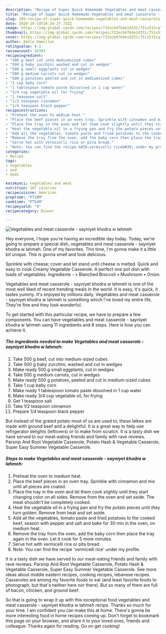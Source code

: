 ```yaml
---
description: "Recipe of Super Quick Homemade Vegetables and meat casserole - sayniyet khodra w lahmeh"
title: "Recipe of Super Quick Homemade Vegetables and meat casserole - sayniyet khodra w lahmeh"
slug: 189-recipe-of-super-quick-homemade-vegetables-and-meat-casserole-sayniyet-khodra-w-lahmeh
date: 2020-10-19T20:34:27.732Z
image: https://img-global.cpcdn.com/recipes/732ecb47b4e1d331/751x532cq70/vegetables-and-meat-casserole-sayniyet-khodra-w-lahmeh-recipe-main-photo.jpg
thumbnail: https://img-global.cpcdn.com/recipes/732ecb47b4e1d331/751x532cq70/vegetables-and-meat-casserole-sayniyet-khodra-w-lahmeh-recipe-main-photo.jpg
cover: https://img-global.cpcdn.com/recipes/732ecb47b4e1d331/751x532cq70/vegetables-and-meat-casserole-sayniyet-khodra-w-lahmeh-recipe-main-photo.jpg
author: Adele Hamilton
ratingvalue: 4.1
reviewcount: 26393
recipeingredient:
- "500 g beef cut into mediumsized cubes"
- "500 g baby zucchini washed and cut in wedges"
- "500 g small eggplants cut in wedges"
- "500 g medium carrots cut in wedges"
- "500 g potatoes peeled and cut in mediumsized cubes"
- "1 cup baby corn"
- "1 tablespoon tomato paste dissolved in 1 cup water"
- "3/4 cup vegetable oil for frying"
- "1 teaspoon salt"
- "1/2 teaspoon cinnamon"
- "1/4 teaspoon black pepper"
recipeinstructions:
- "Preheat the oven to medium heat."
- "Place the beef pieces in an oven tray. Sprinkle with cinnamon and mix until all pieces are coated."
- "Place the tray in the oven and let them cook slightly until they start changing color on all sides. Remove from the oven and set aside. The meat shouldn&#39;t be completely cooked."
- "Heat the vegetable oil in a frying pan and fry the potato pieces until they turn golden. Remove from heat and set aside."
- "Add all the vegetables, tomato paste and fried potatoes to the cooked beef, season with pepper and salt and bake for 30 min in the oven, on medium heat."
- "Remove the tray from the oven, add the baby corn then place the tray again in the oven. Let it cook for 5 more minutes."
- "Serve hot with vermicelli rice or pita bread."
- "Note: You can find the recipe &#39;vermicelli rice&#39; under my profile."
categories:
- Recipe
tags:
- vegetables
- and
- meat

katakunci: vegetables and meat 
nutrition: 167 calories
recipecuisine: American
preptime: "PT20M"
cooktime: "PT54M"
recipeyield: "4"
recipecategory: Dinner

---
```



![Vegetables and meat casserole - sayniyet khodra w lahmeh](https://img-global.cpcdn.com/recipes/732ecb47b4e1d331/751x532cq70/vegetables-and-meat-casserole-sayniyet-khodra-w-lahmeh-recipe-main-photo.jpg)

Hey everyone, I hope you're having an incredible day today. Today, we're going to prepare a special dish, vegetables and meat casserole - sayniyet khodra w lahmeh. One of my favorites. This time, I'm gonna make it a little bit unique. This is gonna smell and look delicious.

Sprinkle with cheese; cover and let stand until cheese is melted. Quick and easy to cook Creamy Vegetable Casserole. A perfect one pot dish with loads of vegetables. Ingredients - • Blanched Broccoli • Mushroom • Onion.

Vegetables and meat casserole - sayniyet khodra w lahmeh is one of the most well liked of recent trending meals in the world. It is easy, it's quick, it tastes yummy. It's enjoyed by millions daily. Vegetables and meat casserole - sayniyet khodra w lahmeh is something which I've loved my entire life. They're fine and they look wonderful.


To get started with this particular recipe, we have to prepare a few components. You can have vegetables and meat casserole - sayniyet khodra w lahmeh using 11 ingredients and 8 steps. Here is how you can achieve it.

<!--inarticleads1-->

##### The ingredients needed to make Vegetables and meat casserole - sayniyet khodra w lahmeh:

1. Take 500 g beef, cut into medium-sized cubes
1. Take 500 g baby zucchini, washed and cut in wedges
1. Make ready 500 g small eggplants, cut in wedges
1. Take 500 g medium carrots, cut in wedges
1. Make ready 500 g potatoes, peeled and cut in medium-sized cubes
1. Take 1 cup baby corn
1. Make ready 1 tablespoon tomato paste dissolved in 1 cup water
1. Make ready 3/4 cup vegetable oil, for frying
1. Get 1 teaspoon salt
1. Take 1/2 teaspoon cinnamon
1. Prepare 1/4 teaspoon black pepper


But instead of the grated potato most of us are used to, these latkes are made with ground beef and a delightful. It is a great way to help use refrigerator delights (leftovers) or to make from scratch. It is a tasty dish we have served to our meat-eating friends and family with rave reviews. Parsnip And Root Vegetable Casserole, Potato Hash &amp; Vegetable Casserole, Super Easy Summer Vegetable Casserole. 

<!--inarticleads2-->

##### Steps to make Vegetables and meat casserole - sayniyet khodra w lahmeh:

1. Preheat the oven to medium heat.
1. Place the beef pieces in an oven tray. Sprinkle with cinnamon and mix until all pieces are coated.
1. Place the tray in the oven and let them cook slightly until they start changing color on all sides. Remove from the oven and set aside. The meat shouldn&#39;t be completely cooked.
1. Heat the vegetable oil in a frying pan and fry the potato pieces until they turn golden. Remove from heat and set aside.
1. Add all the vegetables, tomato paste and fried potatoes to the cooked beef, season with pepper and salt and bake for 30 min in the oven, on medium heat.
1. Remove the tray from the oven, add the baby corn then place the tray again in the oven. Let it cook for 5 more minutes.
1. Serve hot with vermicelli rice or pita bread.
1. Note: You can find the recipe &#39;vermicelli rice&#39; under my profile.


It is a tasty dish we have served to our meat-eating friends and family with rave reviews. Parsnip And Root Vegetable Casserole, Potato Hash &amp; Vegetable Casserole, Super Easy Summer Vegetable Casserole. See more ideas about middle eastern recipes, cooking recipes, lebanese recipes. Casseroles are among my favorite foods to eat (and least favorite foods to photograph, but that&#39;s neither here nor there). But so many of them are full of bacon, chicken, and ground beef. 

So that is going to wrap it up with this exceptional food vegetables and meat casserole - sayniyet khodra w lahmeh recipe. Thanks so much for your time. I am confident you can make this at home. There's gonna be more interesting food in home recipes coming up. Don't forget to bookmark this page on your browser, and share it to your loved ones, friends and colleague. Thanks again for reading. Go on get cooking!

